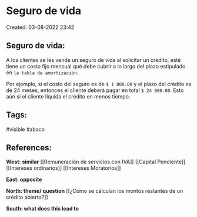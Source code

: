 # Seguro de vida

Created: 03-08-2022 23:42

## <span class="pink"> **Seguro de vida:** </span>
A los clientes se les vende un seguro de vida al solicitar un crédito, esté tiene un costo fijo mensual qué debe cubrír a lo largo del plazo estipulado en `la tabla de amortización`. 

Por ejemplo, si el costo del seguro es de `$ 1 000.00` y el plazo del crédito es de 24 meses, entonces el cliente deberá pagar en total `$ 24 000.00`. Esto aún si el cliente líquida el crédito en menos tiempo.

## <span class="orange"> **Tags:**</span>
<span class="tag"> #visible</span> <span class="tag"> #abaco </span>

## <span class="green"> **References:**</span>


<span class="blue"> **West: similar** </span>
[[Remuneración de servicios con IVA]]
[[Capital Pendiente]]
[[Intereses ordinarios]]
[[Intereses Moratorios]]

<span class="blue"> **East: opposite** </span>

<span class="blue"> **North: theme/ question** </span>
[[¿Cómo se cálculan los montos restantes de un crédito abierto?]]

<span class="blue"> **South: what does this lead to** </span>